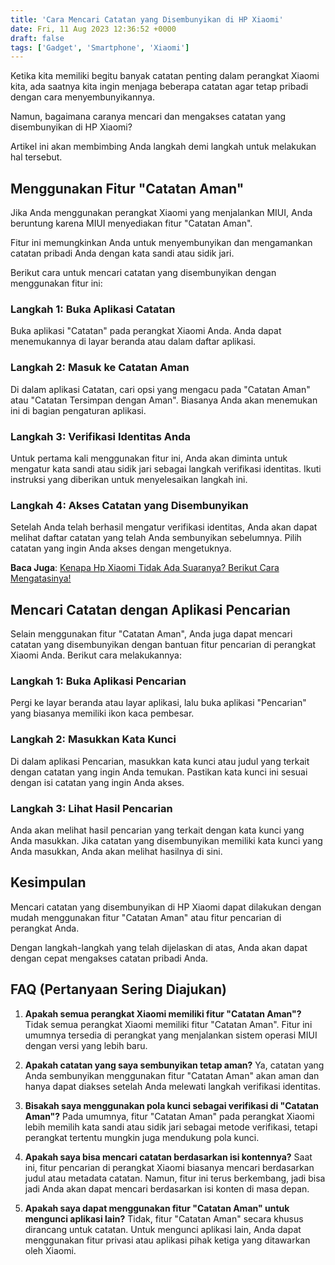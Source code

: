 ```yaml
---
title: 'Cara Mencari Catatan yang Disembunyikan di HP Xiaomi'
date: Fri, 11 Aug 2023 12:36:52 +0000
draft: false
tags: ['Gadget', 'Smartphone', 'Xiaomi']
---
```


Ketika kita memiliki begitu banyak catatan penting dalam perangkat Xiaomi kita, ada saatnya kita ingin menjaga beberapa catatan agar tetap pribadi dengan cara menyembunyikannya.

Namun, bagaimana caranya mencari dan mengakses catatan yang disembunyikan di HP Xiaomi?

Artikel ini akan membimbing Anda langkah demi langkah untuk melakukan hal tersebut.

**Menggunakan Fitur "Catatan Aman"**
------------------------------------

Jika Anda menggunakan perangkat Xiaomi yang menjalankan MIUI, Anda beruntung karena MIUI menyediakan fitur "Catatan Aman".

Fitur ini memungkinkan Anda untuk menyembunyikan dan mengamankan catatan pribadi Anda dengan kata sandi atau sidik jari.

Berikut cara untuk mencari catatan yang disembunyikan dengan menggunakan fitur ini:

### **Langkah 1: Buka Aplikasi Catatan**

Buka aplikasi "Catatan" pada perangkat Xiaomi Anda. Anda dapat menemukannya di layar beranda atau dalam daftar aplikasi.

### **Langkah 2: Masuk ke Catatan Aman**

Di dalam aplikasi Catatan, cari opsi yang mengacu pada "Catatan Aman" atau "Catatan Tersimpan dengan Aman". Biasanya Anda akan menemukan ini di bagian pengaturan aplikasi.

### **Langkah 3: Verifikasi Identitas Anda**

Untuk pertama kali menggunakan fitur ini, Anda akan diminta untuk mengatur kata sandi atau sidik jari sebagai langkah verifikasi identitas. Ikuti instruksi yang diberikan untuk menyelesaikan langkah ini.

### **Langkah 4: Akses Catatan yang Disembunyikan**

Setelah Anda telah berhasil mengatur verifikasi identitas, Anda akan dapat melihat daftar catatan yang telah Anda sembunyikan sebelumnya. Pilih catatan yang ingin Anda akses dengan mengetuknya.

**Baca Juga**: [Kenapa Hp Xiaomi Tidak Ada Suaranya? Berikut Cara Mengatasinya!](https://blog.ajiekusumadhany.com/kenapa-hp-xiaomi-tidak-ada-suaranya-berikut-cara-mengatasinya/)

**Mencari Catatan dengan Aplikasi Pencarian**
---------------------------------------------

Selain menggunakan fitur "Catatan Aman", Anda juga dapat mencari catatan yang disembunyikan dengan bantuan fitur pencarian di perangkat Xiaomi Anda. Berikut cara melakukannya:

### **Langkah 1: Buka Aplikasi Pencarian**

Pergi ke layar beranda atau layar aplikasi, lalu buka aplikasi "Pencarian" yang biasanya memiliki ikon kaca pembesar.

### **Langkah 2: Masukkan Kata Kunci**

Di dalam aplikasi Pencarian, masukkan kata kunci atau judul yang terkait dengan catatan yang ingin Anda temukan. Pastikan kata kunci ini sesuai dengan isi catatan yang ingin Anda akses.

### **Langkah 3: Lihat Hasil Pencarian**

Anda akan melihat hasil pencarian yang terkait dengan kata kunci yang Anda masukkan. Jika catatan yang disembunyikan memiliki kata kunci yang Anda masukkan, Anda akan melihat hasilnya di sini.

**Kesimpulan**
--------------

Mencari catatan yang disembunyikan di HP Xiaomi dapat dilakukan dengan mudah menggunakan fitur "Catatan Aman" atau fitur pencarian di perangkat Anda.

Dengan langkah-langkah yang telah dijelaskan di atas, Anda akan dapat dengan cepat mengakses catatan pribadi Anda.

**FAQ (Pertanyaan Sering Diajukan)**
------------------------------------

1.  **Apakah semua perangkat Xiaomi memiliki fitur "Catatan Aman"?** Tidak semua perangkat Xiaomi memiliki fitur "Catatan Aman". Fitur ini umumnya tersedia di perangkat yang menjalankan sistem operasi MIUI dengan versi yang lebih baru.
    
2.  **Apakah catatan yang saya sembunyikan tetap aman?** Ya, catatan yang Anda sembunyikan menggunakan fitur "Catatan Aman" akan aman dan hanya dapat diakses setelah Anda melewati langkah verifikasi identitas.
    
3.  **Bisakah saya menggunakan pola kunci sebagai verifikasi di "Catatan Aman"?** Pada umumnya, fitur "Catatan Aman" pada perangkat Xiaomi lebih memilih kata sandi atau sidik jari sebagai metode verifikasi, tetapi perangkat tertentu mungkin juga mendukung pola kunci.
    
4.  **Apakah saya bisa mencari catatan berdasarkan isi kontennya?** Saat ini, fitur pencarian di perangkat Xiaomi biasanya mencari berdasarkan judul atau metadata catatan. Namun, fitur ini terus berkembang, jadi bisa jadi Anda akan dapat mencari berdasarkan isi konten di masa depan.
    
5.  **Apakah saya dapat menggunakan fitur "Catatan Aman" untuk mengunci aplikasi lain?** Tidak, fitur "Catatan Aman" secara khusus dirancang untuk catatan. Untuk mengunci aplikasi lain, Anda dapat menggunakan fitur privasi atau aplikasi pihak ketiga yang ditawarkan oleh Xiaomi.